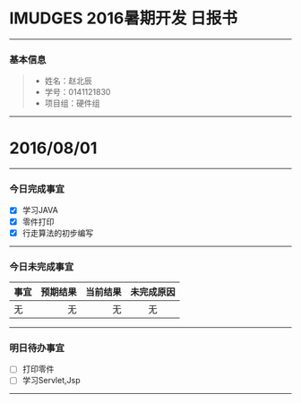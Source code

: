 ﻿# IMUDGES 2016暑期开发 日报书


-------


### 基本信息
> * 姓名：赵北辰
> * 学号：0141121830
> * 项目组：硬件组

-------


# 2016/08/01

-------

### 今日完成事宜
- [x]  学习JAVA
- [x]  零件打印
- [x]  行走算法的初步编写

-----
### 今日未完成事宜


| 事宜     |预期结果| 当前结果  | 未完成原因   | 
| --------   | -----:  | -----:  | :----:  |
|  无    | 无    | 无  | 无  | 


------
### 明日待办事宜
- [ ] 打印零件
- [ ] 学习Servlet,Jsp

-------
